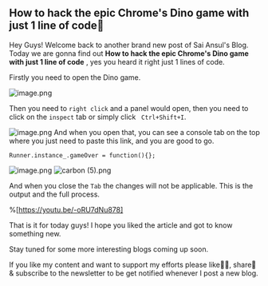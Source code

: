 ## How to hack the epic Chrome's Dino game with just 1 line of code🚀

Hey Guys! Welcome back to another brand new post of Sai Ansul's Blog. Today we are gonna find out **How to hack the epic Chrome's Dino game with just 1 line of code** , yes you heard it right just 1 lines of code.

Firstly you need to open the Dino game.

![image.png](https://cdn.hashnode.com/res/hashnode/image/upload/v1621492421453/S7UOMwaLV.png)

Then you need to ``right click`` and a panel would open, then you need to click on the ``inspect`` tab or simply click `` Ctrl+Shift+I``.

![image.png](https://cdn.hashnode.com/res/hashnode/image/upload/v1621492464198/cCaYfJqQR.png)
And when you open that, you can see a console tab on the top where you just need to paste this link, and you are good to go.

```
Runner.instance_.gameOver = function(){};
```

![image.png](https://cdn.hashnode.com/res/hashnode/image/upload/v1621492511623/PNw5UFm5f.png)
![carbon (5).png](https://cdn.hashnode.com/res/hashnode/image/upload/v1621453459623/z68hy7rkt.png)

And when you close the ``Tab`` the changes will not be applicable.
This is the output and the full process.

%[https://youtu.be/-oRU7dNu878]

That is it for today guys! I hope you liked the article and got to know something new.

Stay tuned for some more interesting blogs coming up soon.

If you like my content and want to support my efforts please like👍🏻, share📲 & subscribe to the newsletter to be get notified whenever I post a new blog.

